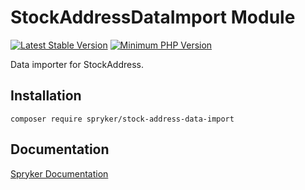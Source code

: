 # StockAddressDataImport Module
[![Latest Stable Version](https://poser.pugx.org/spryker/stock-address-data-import/v/stable.svg)](https://packagist.org/packages/spryker/stock-address-data-import)
[![Minimum PHP Version](https://img.shields.io/badge/php-%3E%3D%208.1-8892BF.svg)](https://php.net/)

Data importer for StockAddress.

## Installation

```
composer require spryker/stock-address-data-import
```

## Documentation

[Spryker Documentation](https://docs.spryker.com)
